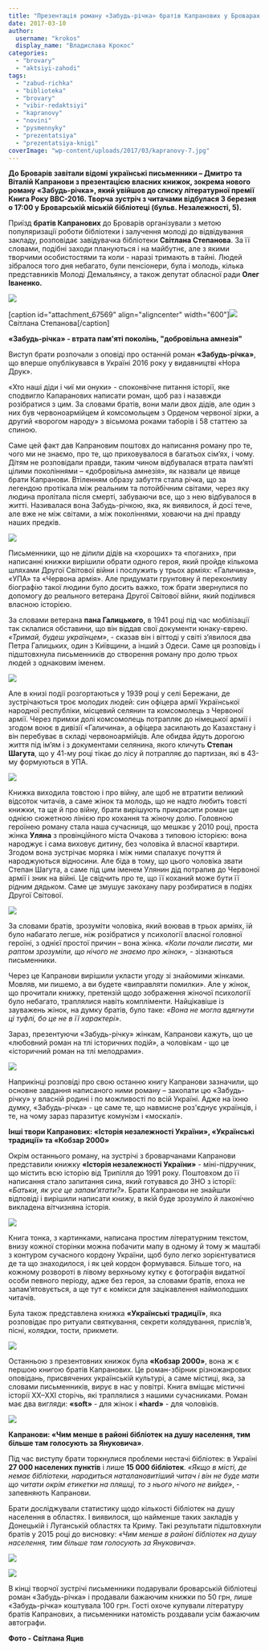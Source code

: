 ```yaml
---
title: "Презентація роману «Забудь-річка» братів Капранових у Броварах - ФОТО"
date: 2017-03-10
author: 
  username: "krokos"
  display_name: "Владислава Крокос"
categories: 
  - "brovary"
  - "aktsiyi-zahodi"
tags: 
  - "zabud-richka"
  - "biblioteka"
  - "brovary"
  - "vibir-redaktsiyi"
  - "kapranovy"
  - "novini"
  - "pysmennyky"
  - "prezentatsiya"
  - "prezentatsiya-knigi"
coverImage: "wp-content/uploads/2017/03/kapranovy-7.jpg"
---
```


**До Броварів завітали відомі українські письменники – Дмитро та Віталій Капранови з презентацією власних книжок, зокрема нового роману «Забудь-річка», який увійшов до списку літературної премії Книга Року ВВС-2016. Творча зустріч з читачами відбулася 3 березня о 17:00 у Броварській міській бібліотеці (бульв. Незалежності, 5).**

Приїзд **братів Капранових** до Броварів організували з метою популяризації роботи бібліотеки і залучення молоді до відвідування закладу, розповідає завідувачка бібліотеки **Світлана Степанова**. За її словами, подібні заходи плануються і на майбутнє, але з якими творчими особистостями та коли - наразі тримають в тайні. Людей зібралося того дня небагато, були пенсіонери, була і молодь, кілька представників Молоді Демальянсу, а також депутат обласної ради **Олег Іваненко.**

[![](https://mpz.brovary.org/wp-content/uploads/2017/03/kapranovy-3.jpg)](https://mpz.brovary.org/wp-content/uploads/2017/03/kapranovy-3.jpg)

\[caption id="attachment\_67569" align="aligncenter" width="600"\][![](https://mpz.brovary.org/wp-content/uploads/2017/03/IMG_4093-1.jpg)](https://mpz.brovary.org/wp-content/uploads/2017/03/IMG_4093-1.jpg) Світлана Степанова\[/caption\]

**«Забудь-річка» - втрата пам'яті поколінь, "добровільна амнезія"**

Виступ брати розпочали з оповіді про останній роман **«Забудь-річка»**, що вперше опублікувався в Україні 2016 року у видавництві «Нора Друк».

«Хто наші діди і чиї ми онуки» - споконвічне питання історії, яке сподвигло Капаранових написати роман, щоб раз і назавжди розібратися з цим. За словами братів, вони мали двох дідів, але один з них був червоноармійцем й комсомольцем з Орденом червоної зірки, а другий «ворогом народу» з вісьмома роками таборів і 58 статтею за спиною.

Саме цей факт дав Капрановим поштовх до написання роману про те, чого ми не знаємо, про те, що приховувалося в багатьох сім’ях, і чому. Дітям не розповідали правди, таким чином відбувалася втрата пам’яті цілими поколіннями – «добровільна амнезія», як назвали це явище брати Капранови. Втіленням образу забуття стала річка, що за легендою протікала між реальним та потойбічним світами, через яку людина пролітала після смерті, забуваючи все, що з нею відбувалося в житті. Називалася вона Забудь-річкою, яка, як виявилося, й досі тече, але вже не між світами, а між поколіннями, ховаючи на дні правду наших предків.

[![](https://mpz.brovary.org/wp-content/uploads/2017/03/kapranovy-9.jpg)](https://mpz.brovary.org/wp-content/uploads/2017/03/kapranovy-9.jpg)

Письменники, що не ділили дідів на «хороших» та «поганих», при написанні книжки вирішили обрати одного героя, який пройде кількома шляхами Другої Світової війни і послужить у трьох арміях: «Галичина», «УПА» та «Червона армія». Але придумати грунтовну й переконливу біографію такої людини було досить важко, тож брати звернулися по допомогу до реального ветерана Другої Світової війни, який поділився власною історією.

За словами ветерана **пана Галицького,** в 1941 році під час мобілізації так склалися обставини, що він віддав свої документи юнаку-єврею. _«Тримай, будеш українцем»_, - сказав він і віттоді у світі з’явилося два Петра Галицьких, один з Київщини, а інший з Одеси. Саме ця розповідь і підштовхнула письменників до створення роману про долю трьох людей з однаковим іменем.

[![](https://mpz.brovary.org/wp-content/uploads/2017/03/07D_1713-1.jpg)](https://mpz.brovary.org/wp-content/uploads/2017/03/07D_1713-1.jpg)

Але в книзі події розгортаються у 1939 році у селі Бережани, де зустрічаються троє молодих людей: син офіцера армії Української народної республіки, місцевий селянин та комсомолець з Червоної армії. Через примхи долі комсомолець потрапляє до німецької армії і згодом воює в дивізії «Галичина», а офіцера засилають до Казахстану і він перебуває в складі червоноармійців. Але обидва йдуть дорогою життя під ім’ям і з документами селянина, якого кличуть **Степан Шагута**, що у 41-му році тікає до лісу й потрапляє до партизан, які в 43-му формуються в УПА.

[![](https://mpz.brovary.org/wp-content/uploads/2017/03/kapranovy-biblioteka-2.jpg)](https://mpz.brovary.org/wp-content/uploads/2017/03/kapranovy-biblioteka-2.jpg)

Книжка виходила товстою і про війну, але щоб не втратити великий відсоток читачів, а саме жінок та молодь, що не надто любить товсті книжки, та ще й про війну, брати вирішують прикрасити роман ще однією сюжетною лінією про кохання та жіночу долю. Головною героїнею роману стала наша сучасниця, що мешкає у 2010 році, проста жінка **Уляна** з провінційного міста Очакова з типовою історією: вона народжує і сама виховує дитину, без чоловіка й власної квартири. Згодом вона зустрічає моряка і між ними спалахує почуття й народжуються відносини. Але біда в тому, що цього чоловіка звати Степан Шагута, а саме під цим іменем Улянин дід потрапив до Червоної армії і зник на війні. Це свідчить про те, що її коханий може бути її рідним дядьком. Саме це змушує закохану пару розбиратися в подіях Другої Світової.

[![](https://mpz.brovary.org/wp-content/uploads/2017/03/kapranovy-1.jpg)](https://mpz.brovary.org/wp-content/uploads/2017/03/kapranovy-1.jpg)

За словами братів, зрозуміти чоловіка, який воював в трьох арміях, їй було набагато легше, ніж розібратися у психології власної головної героїні, з однієї простої причин – вона жінка. _«Коли почали писати, ми раптом зрозуміли, що нічого не знаємо про жінок»,_ - зізнаються письменники.

Через це Капранови вирішили укласти угоду зі знайомими жінками. Мовляв, ми пишемо, а ви будете «виправляти помилки». Але у жінок, що прочитали книжку, претензій щодо зображення жіночої психології було небагато, траплялися навіть компліменти. Найцікавіше із зауважень жінок, на думку братів, було таке: _«Вона не могла вдягнути ці туфлі, бо це не в її характері»_.

Зараз, презентуючи «Забудь-річку» жінкам, Капранови кажуть, що це «любовний роман на тлі історичних подій», а чоловікам - що це «історичний роман на тлі мелодрами».

[![](https://mpz.brovary.org/wp-content/uploads/2017/03/kapranovy-7.jpg)](https://mpz.brovary.org/wp-content/uploads/2017/03/kapranovy-7.jpg)

Наприкінці розповіді про свою останню книгу Капранови зазначили, що основне завдання написаного ними роману – закопати цю «Забудь-річку» у власній родині і по можливості по всій Україні. Адже на їхню думку, «Забудь-річка» - це саме те, що навмисне роз'єднує українців, і те, на чому зараз паразитує комунізм і «москалі».

**Інші твори Капранових: «Історія незалежності України», «Українські традиції» та «Кобзар 2000»**

Окрім останнього роману, на зустрічі з броварчанами Капранови представили книжку **«Історія незалежності України»** - міні-підручник, що містить всю історію від Трипілля до 1991 року. Поштовхом до її написання стало запитання сина, який готувався до ЗНО з історії: _«Батьки, як усе це запам’ятати?»_. Брати Капранови не знайшли відповіді і вирішили написати книжу, в якій буде зрозуміло й лаконічно викладена вітчизняна історія.

[![](https://mpz.brovary.org/wp-content/uploads/2017/03/kapranovy-12.jpg)](https://mpz.brovary.org/wp-content/uploads/2017/03/kapranovy-12.jpg)

Книга тонка, з картинками, написана простим літературним текстом, внизу кожної сторінки можна побачити мапу в одному й тому ж маштабі з контуром сучасного кордону України, щоб було легко зорієнтуватися де та що знаходилося, і як цей кордон формувався. Більше того, на кожному розвороті в лівому верхньому кутку є фотографія видатної особи певного періоду, адже без героя, за словами братів, епоха не запам’ятовується, а ще тут є комікси для зацікавлення наймолодших читачів.

Була також представлена книжка **«Українські традиції»**, яка розповідає про ритуали святкування, секрети колядування, прислів’я, пісні, колядки, тости, прикмети.

[![](https://mpz.brovary.org/wp-content/uploads/2017/03/kapranovy-13.jpg)](https://mpz.brovary.org/wp-content/uploads/2017/03/kapranovy-13.jpg)

Останньою з презентовних книжок була **«Кобзар 2000»**, вона ж є першою книгою братів Капранових. Це роман-збірник різножанрових оповідань, присвячених українській культурі, а саме містиці, яка, за словами письменників, вирує в нас у повітрі. Книга вміщає містичні історії XX–XXI сторічь, які траплялися з нашими сучасниками. Роман має два вигляди: **«soft»** - для жінок і **«hard»** - для чоловіків.

[![](https://mpz.brovary.org/wp-content/uploads/2017/03/kapranovy-14.jpg)](https://mpz.brovary.org/wp-content/uploads/2017/03/kapranovy-14.jpg)

**Капранови: «Чим менше в районі бібліотек на душу населення, тим більше там голосують за Януковича»**.

Під час виступу брати торкнулися проблеми нестачі бібліотек: в Україні **27 000 населених пунктів** і лише **15 000 бібліотек**. _«Якщо в місті, де немає бібліотеки, народиться наталановитіший читач і він не буде мати що читати окрім етикетки на пляшці, то з нього нічого не вийде»_, - запевняють Капранови.

Брати досліджували статистику щодо кількості бібліотек на душу населення в областях. І виявилося, що найменше таких закладів у Донецькій і Луганській областях та Криму. Такі результати підштовхнули братів у 2015 році до висновку: _«Чим менше в районі бібліотек на душу населення, тим більше там голосують за Януковича»._

[![](https://mpz.brovary.org/wp-content/uploads/2017/03/kapranovy-6.jpg)](https://mpz.brovary.org/wp-content/uploads/2017/03/kapranovy-6.jpg)

[![](https://mpz.brovary.org/wp-content/uploads/2017/03/kapranovy-5.jpg)](https://mpz.brovary.org/wp-content/uploads/2017/03/kapranovy-5.jpg)

В кінці творчої зустрічі письменники подарували броварській бібліотеці роман «Забудь-річка» і продавали бажаючим книжки по 50 грн, лише «Забудь-річка» коштувала 100 грн. Гості охоче купували літературу братів Капранових, а письменники натомість роздавали усім бажаючим автографи.

**Фото - Світлана Яцив**

